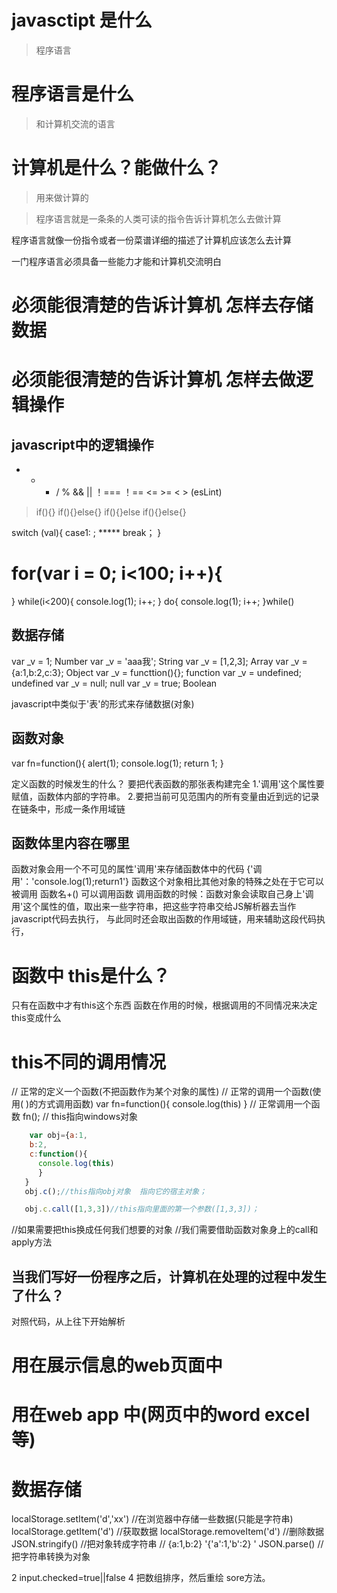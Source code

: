 # javasctipt 是什么


> 程序语言


#  程序语言是什么



> 和计算机交流的语言


# 计算机是什么？能做什么？


> 用来做计算的


> 程序语言就是一条条的人类可读的指令告诉计算机怎么去做计算

 程序语言就像一份指令或者一份菜谱详细的描述了计算机应该怎么去计算

 一门程序语言必须具备一些能力才能和计算机交流明白

 #  必须能很清楚的告诉计算机 怎样去存储数据
 #  必须能很清楚的告诉计算机 怎样去做逻辑操作


 ##  javascript中的逻辑操作

   + - * / % && || ！===  ！==   <=   >=  <   >   (esLint)

   > if(){}
   > if(){}else{}
   > if(){}else if(){}else{}

   switch (val){
    case1:  ;
    *****
    break；
   }

   #  for(var i = 0; i<100; i++){

   }
   while(i<200){
   console.log(1);
       i++;
   }
   do{
      console.log(1);
      i++;
   }while()

   ##  数据存储

   var  _v = 1;               Number
   var  _v = 'aaa我';         String
   var  _v = [1,2,3];         Array
   var  _v = {a:1,b:2,c:3};   Object
   var  _v = functtion(){};   function
   var  _v = undefined;       undefined
   var  _v = null;            null
   var  _v = true;            Boolean

   javascript中类似于'表'的形式来存储数据(对象)

##  函数对象

   var  fn=function(){
     alert(1);
     console.log(1);
     return 1;
   }


   定义函数的时候发生的什么？
   要把代表函数的那张表构建完全
   1.'调用'这个属性要赋值，函数体内部的字符串。
   2.要把当前可见范围内的所有变量由近到远的记录在链条中，形成一条作用域链


##  函数体里内容在哪里

   函数对象会用一个不可见的属性'调用'来存储函数体中的代码
   {'调用'：'console.log(1);return1'}
   函数这个对象相比其他对象的特殊之处在于它可以被调用
   函数名+()   可以调用函数
    调用函数的时候：函数对象会读取自己身上'调用'这个属性的值，取出来一些字符串，把这些字符串交给JS解析器去当作javascript代码去执行，
    与此同时还会取出函数的作用域链，用来辅助这段代码执行，

# 函数中 this是什么？

只有在函数中才有this这个东西
函数在作用的时候，根据调用的不同情况来决定this变成什么

# this不同的调用情况
//  正常的定义一个函数(不把函数作为某个对象的属性)
//  正常的调用一个函数(使用( )的方式调用函数)
  var fn=function(){
  console.log(this)
  }
//  正常调用一个函数
 fn();
//  this指向windows对象

 ``` javascript
     var obj={a:1,
     b:2,
     c:function(){
       console.log(this)
       }
    }
    obj.c();//this指向obj对象  指向它的宿主对象；  

    obj.c.call([1,3,3])//this指向里面的第一个参数([1,3,3])；
 ```
//如果需要把this换成任何我们想要的对象
//我们需要借助函数对象身上的call和apply方法

## 当我们写好一份程序之后，计算机在处理的过程中发生了什么？

对照代码，从上往下开始解析

# 用在展示信息的web页面中
# 用在web  app 中(网页中的word excel等)
# 数据存储
localStorage.setItem('d','xx')
//在浏览器中存储一些数据(只能是字符串)
localStorage.getItem('d')
//获取数据
localStorage.removeItem('d')
//删除数据
JSON.stringify()
//把对象转成字符串
// {a:1,b:2}   '{'a':1,'b':2} '
JSON.parse()
//把字符串转换为对象

2 input.checked=true||false
4 把数组排序，然后重绘  sore方法。